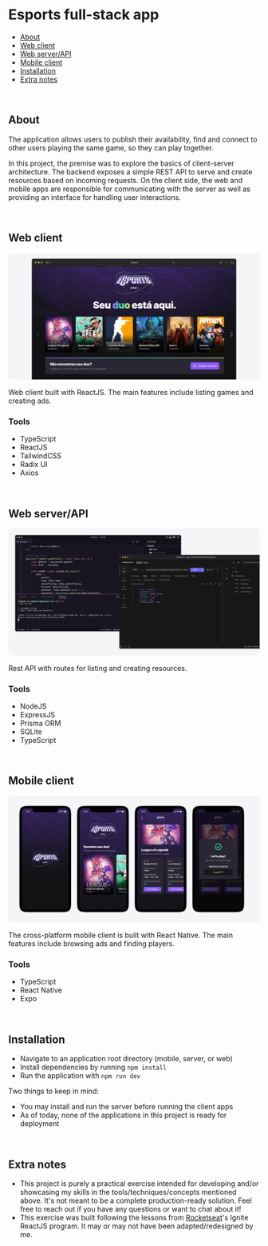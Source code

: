 # Esports full-stack app

-   [About](#about)
-   [Web client](#web-client)
-   [Web server/API](#web-serverapi)
-   [Mobile client](#mobile-client)
-   [Installation](#installation)
-   [Extra notes](#extra-notes)

<br>

## About

The application allows users to publish their availability, find and connect to other users playing the same game, so they can play together.

In this project, the premise was to explore the basics of client-server architecture. The backend exposes a simple REST API to serve and create resources based on incoming requests. On the client side, the web and mobile apps are responsible for communicating with the server as well as providing an interface for handling user interactions.

<br>

## Web client

<img src=".github/project-screenshot-web.png"><br>

Web client built with ReactJS. The main features include listing games and creating ads.

### Tools

-   TypeScript
-   ReactJS
-   TailwindCSS
-   Radix UI
-   Axios

<br>

## Web server/API

<img src=".github/project-screenshot-backend.png"><br>

Rest API with routes for listing and creating resources.

### Tools

-   NodeJS
-   ExpressJS
-   Prisma ORM
-   SQLite
-   TypeScript

<br>

## Mobile client

<img src=".github/project-screenshot-mobile.png"><br>

The cross-platform mobile client is built with React Native. The main features include browsing ads and finding players.

### Tools

-   TypeScript
-   React Native
-   Expo

<br>

## Installation

-   Navigate to an application root directory (mobile, server, or web)
-   Install dependencies by running `npm install`
-   Run the application with `npm run dev`

Two things to keep in mind:

-   You may install and run the server before running the client apps
-   As of today, none of the applications in this project is ready for deployment

<br>

## Extra notes

- This project is purely a practical exercise intended for developing and/or showcasing my skills in the tools/techniques/concepts mentioned above. It's not meant to be a complete production-ready solution. Feel free to reach out if you have any questions or want to chat about it!
- This exercise was built following the lessons from [Rocketseat](https://www.rocketseat.com.br/)'s Ignite ReactJS program. It may or may not have been adapted/redesigned by me.
